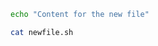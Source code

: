 <!--@abc: create({"path":"newfile.sh"}) -->
```bash
echo "Content for the new file"
```

<!--@abc: exec() -->
```bash
cat newfile.sh
```